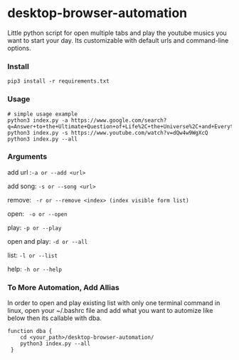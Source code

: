 # desktop-browser-automation

Little python script for open multiple tabs and play the youtube musics you want to start your day. Its customizable with default urls and command-line options.

### Install

```
pip3 install -r requirements.txt
```

### Usage

```
# simple usage example
python3 index.py -a https://www.google.com/search?q=Answer+to+the+Ultimate+Question+of+Life%2C+the+Universe%2C+and+Everything
python3 index.py -s https://www.youtube.com/watch?v=dQw4w9WgXcQ
python3 index.py --all
```

### Arguments

add url :`-a or --add <url>`

add song: `-s or --song <url>`

remove: ` -r or --remove <index> (index visible form list)`

open: ` -o or --open`

play: `-p or --play`

open and play: `-d or --all`

list: `-l or --list`

help: `-h or --help`

### To More Automation, Add Allias
In order to open and play existing list with only one terminal command in linux, open your ~/.bashrc file and add what you want to automize like below then its callable with dba.
```
function dba {
	cd <your_path>/desktop-browser-automation/
	python3 index.py --all
 }
```
